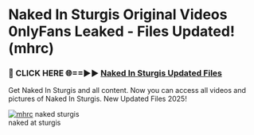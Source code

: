 # Naked In Sturgis Original Videos 0nlyFans Leaked - Files Updated! (mhrc)

<h3>🔴 CLICK HERE 🌐==►► <a href="https://tinyurl.com/yckcrads" rel="nofollow">Naked In Sturgis Updated Files</a></h3>

Get Naked In Sturgis and all content. Now you can access all videos and pictures of Naked In Sturgis. New Updated Files 2025!

[![mhrc](https://i.imgur.com/hpKpOFt.gif)](https://tinyurl.com/yckcrads)
naked sturgis<br>
naked at sturgis